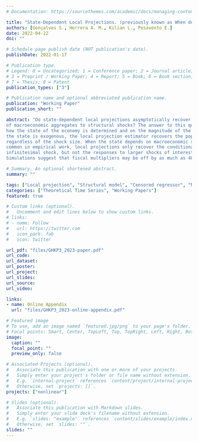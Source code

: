 ```yaml
---
# Documentation: https://sourcethemes.com/academic/docs/managing-content/

title: "State-Dependent Local Projections. (previously known as When do State-Dependent Local Projections Work?) "
authors: [Gonçalves S., Herrera A. M., Kilian L., Pesavento E.]
date: 2022-04-22
doi: ""

# Schedule page publish date (NOT publication's date).
publishDate: 2022-01-17

# Publication type.
# Legend: 0 = Uncategorized; 1 = Conference paper; 2 = Journal article;
# 3 = Preprint / Working Paper; 4 = Report; 5 = Book; 6 = Book section;
# 7 = Thesis; 8 = Patent
publication_types: ["3"]

# Publication name and optional abbreviated publication name.
publication: "Working Paper"
publication_short: ""

abstract: "Do state-dependent local projections asymptotically recover the population responses
of macroeconomic aggregates to structural shocks? The answer to this question depends on
how the state of the economy is determined and on the magnitude of the shocks. When
the state is exogenous, the local projection estimator recovers the population response
regardless of the shock size. When the state depends on macroeconomic shocks, as is
common in empirical work, local projections only recover the conditional response to an
infinitesimal shock, but not the responses to larger shocks of interest in many applications.
Simulations suggest that fiscal multipliers may be off by as much as 40 percent."

# Summary. An optional shortened abstract.
summary: ""

tags: ["Local projection", "Structural model", "Censored regressor", "Nonlinear transformation", "Nonlinear responses", "Monte Carlo integration"]
categories: ["Theoretical Time Series", "Working Papers"]
featured: true

# Custom links (optional).
#   Uncomment and edit lines below to show custom links.
# links:
# - name: Follow
#   url: https://twitter.com
#   icon_pack: fab
#   icon: twitter

url_pdf: "files/GHKP3_2023-paper.pdf"
url_code: 
url_dataset:
url_poster:
url_project:
url_slides:
url_source:
url_video:

links: 
- name: Online Appendix
  url: "files/GHKP3_2023-online-appendix.pdf"

# Featured image
# To use, add an image named `featured.jpg/png` to your page's folder. 
# Focal points: Smart, Center, TopLeft, Top, TopRight, Left, Right, BottomLeft, Bottom, BottomRight.
image:
  caption: ""
  focal_point: ""
  preview_only: false

# Associated Projects (optional).
#   Associate this publication with one or more of your projects.
#   Simply enter your project's folder or file name without extension.
#   E.g. `internal-project` references `content/project/internal-project/index.md`.
#   Otherwise, set `projects: []`.
projects: ["nonlinear"]

# Slides (optional).
#   Associate this publication with Markdown slides.
#   Simply enter your slide deck's filename without extension.
#   E.g. `slides: "example"` references `content/slides/example/index.md`.
#   Otherwise, set `slides: ""`.
slides: ""
---
```



